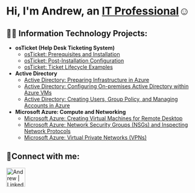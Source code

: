 <h1>Hi, I'm Andrew, an <a href="https://linkedin.com/in/andrew-chavez-profile">IT Professional</a>☺</h1>

<h2>👨‍💻 Information Technology Projects:</h2>

- <b>osTicket (Help Desk Ticketing System)</b>
  - [osTicket: Prerequisites and Installation](https://github.com/andrewchavez-24/osticket-prereqs)
  - [osTicket: Post-Installation Configuration](https://github.com/andrewchavez-24/post-install-config)
  - [osTicket: Ticket Lifecycle Examples](https://github.com/andrewchavez-24/ticket-lifecycle)
- <b>Active Directory</b>
  - [Active Directory: Preparing Infrastructure in Azure](https://github.com/andrewchavez-24/ad-prereqs)
  - [Active Directory: Configuring On-premises Active Directory within Azure VMs](https://github.com/andrewchavez-24/configure-ad)
  - [Active Directory: Creating Users, Group Policy, and Managing Accounts in Azure](https://github.com/andrewchavez-24/managing-ad)
- <b>Microsoft Azure: Compute and Networking</b>
  - [Microsoft Azure: Creating Virtual Machines for Remote Desktop](https://github.com/andrewchavez-24/virtual-machines)
  - [Microsoft Azure: Network Security Groups (NSGs) and Inspecting Network Protocols](https://github.com/andrewchavez-24/azure-network-protocols)
  - [Microsoft Azure: Virtual Private Networks (VPNs)](https://github.com/andrewchavez-24/vpn-setup)

<h2>🤳Connect with me:</h2>

[<img align="left" alt="Andrew | LinkedIn" width="50px" src="https://cdn.jsdelivr.net/npm/simple-icons@v3/icons/linkedin.svg" />][linkedin]

[linkedin]: https://linkedin.com/in/andrew-chavez-profile
